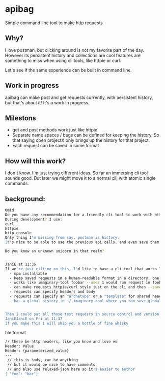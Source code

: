 # apibag
Simple command line tool to make http requests

## Why?
I love postman, but clicking around is not my favorite part of the day. However its persistent history and collections are cool features are something to miss when using cli tools, like httpie or curl.

Let's  see if the same experience can be built in command line.

## Work in progress

apibag can make post and get requests currently, with persistent history, but that's about it! It's a work in progress.

## Milestons
  * get and post methods work just like httpie
  * Separate name spaces / bags can be defined for keeping the history. So that saying open projectX only brings up the history for that project.
  * Each request can be saved in some format


## How will this work?

I don't know. I'm just trying different ideas. So far an immersing cli tool sounds good. But later we might move it to a normal cli, with atomic single commands.

## background:
```bash
Omid
Do you have any recommendation for a friendly cli tool to work with http end points?
During development? I use:
curl
httpie
http-console
Only thing I'm missing from say, postman is history.
It's nice to be able to use the previous api calls, and even save them for ever.

Do you know an unknown unicorn in that realm?


JaniE at 11:36
If we're just riffing on this, I'd like to have a cli tool that works like:
  - npm installable
  - keep saved requests in a human-readable format in a directory, one per file, and can be parameterized and parameters provided on command line tool
  - works like imaginary-tool foobar --user 1 would run request in foobar.txt (or whatever format) and fill in template paremeter {user}
  - can make requests httpie/curl style just on the cli and then --save to imaginary-tool file format for later use
  - requests can specify headers and body
  - requests can specify an "archetype" or a "template" for shared headers for all of them, so they don't need to be duplicated (e.g. if I want all my requests to be json with certain headers)
  - has a global history in ~/.imaginary-tool where you can save global templates for cross-project user


Then I could put all those test requests in source control and version them properly, which you can do with postman, but the format is not super readable
JaniEJaniE on Fri at 11:37
If you make this I will ship you a bottle of fine whisky

```
file format

```bash
// these be http headers, like you know and love em
Header: Value
Header: {parameterized_value}
---
 // this is body, can be anything
 // but it would be nice to have comments
 // and also use relaxed-json here so it's easier to author
{ "foo": "bar"}
```

